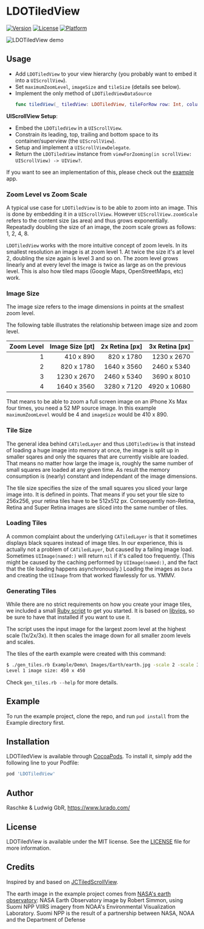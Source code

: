 # LDOTiledView

[![Version](https://img.shields.io/cocoapods/v/LDOTiledView.svg?style=flat)](https://cocoapods.org/pods/LDOTiledView)
[![License](https://img.shields.io/cocoapods/l/LDOTiledView.svg?style=flat)](https://cocoapods.org/pods/LDOTiledView)
[![Platform](https://img.shields.io/cocoapods/p/LDOTiledView.svg?style=flat)](https://cocoapods.org/pods/LDOTiledView)

![LDOTiledView demo](Screenshots/LDOTiledView.gif)

## Usage

- Add `LDOTiledView` to your view hierarchy (you probably want to embed it into a `UIScrollView`).
- Set `maximumZoomLevel`, `imageSize` and `tileSize` (details see below).
- Implement the only method of `LDOTiledViewDataSource`
  ```swift
  func tiledView(_ tiledView: LDOTiledView, tileForRow row: Int, column: Int, zoomLevel: Int) -> UIImage?
  ```

**UIScrollView Setup**:

- Embed the `LDOTiledView` in a `UIScrollView`.
- Constrain its leading, top, trailing and bottom space to its container/superview (the `UIScrollView`).
- Setup and implement a `UIScrollViewDelegate`.
- Return the `LDOTiledView` instance from `viewForZooming(in scrollView: UIScrollView) -> UIView?`.

If you want to see an implementation of this, please check out the [example](#example) app.

### Zoom Level vs Zoom Scale

A typical use case for `LDOTiledView` is to be able to zoom into an image.
This is done by embedding it in a `UIScrollView`.
However `UIScrollView.zoomScale` refers to the content size (as area) and thus grows exponentially.
Repeatadly doubling the size of an image, the zoom scale grows as follows: 1, 2, 4, 8.

`LDOTiledView` works with the more intuitive concept of zoom levels.
In its smallest resolution an image is at zoom level 1.
At twice the size it's at level 2, doubling the size again is level 3 and so on.
The zoom level grows linearly and at every level the image is twice as large as on the previous level.
This is also how tiled maps (Google Maps, OpenStreetMaps, etc) work.

### Image Size

The image size refers to the image dimensions in points at the smallest zoom level.

The following table illustrates the relationship between image size and zoom level.

| Zoom Level | Image Size [pt] | 2x Retina [px] | 3x Retina [px] |
|-----------:|----------------:|---------------:|---------------:|
|  1         | 410 x 890       | 820 x 1780     | 1230 x 2670    |
|  2         | 820 x 1780      | 1640 x 3560    | 2460 x 5340    |
|  3         | 1230 x 2670     | 2460 x 5340    | 3690 x 8010    |
|  4         | 1640 x 3560     | 3280 x 7120    | 4920 x 10680   |

That means to be able to zoom a full screen image on an iPhone Xs Max four times, you need a 52 MP source image.
In this example `maximumZoomLevel` would be 4 and `imageSize` would be 410 x 890.

### Tile Size

The general idea behind `CATiledLayer` and thus `LDOTiledView` is that instead of loading a huge image into memory at once, the image is split up in smaller sqares and only the squares that are currently visible are loaded.
That means no matter how large the image is, roughly the same number of small squares are loaded at any given time. As result the memory consumption is (nearly) constant and independant of the image dimensions.

The tile size specifies the size of the small squares you sliced your large image into.
It is defined in points.
That means if you set your tile size to 256x256, your retina tiles have to be 512x512 px.
Consequently non-Retina, Retina and Super Retina images are sliced into the same number of tiles.

### Loading Tiles

A common complaint about the underlying `CATiledLayer` is that it sometimes displays black squares instead of image tiles.
In our experience, this is actually not a problem of `CATiledLayer`, but caused by a failing image load.
Sometimes `UIImage(named:)` will return `nil` if it's called too frequently. (This might be caused by the caching performed by `UIImage(named:)`, and the fact that the tile loading happens asynchronously.)
Loading the images as `Data` and creating the `UIImage` from that worked flawlessly for us. YMMV.

### Generating Tiles

While there are no strict requirements on how you create your image tiles, we included a small [Ruby script](gen_tiles.rb) to get you started.
It is based on [libvips](https://libvips.github.io/libvips/), so be sure to have that installed if you want to use it.

The script uses the input image for the largest zoom level at the highest scale (1x/2x/3x).
It then scales the image down for all smaller zoom levels and scales.

The tiles of the earth example were created with this command:

```bash
$ ./gen_tiles.rb Example/Demo\ Images/Earth/earth.jpg -scale 2 -scale 3 -levels 4
Level 1 image size: 450 x 450
```

Check `gen_tiles.rb --help` for more details.

## Example

To run the example project, clone the repo, and run `pod install` from the Example directory first.

## Installation

LDOTiledView is available through [CocoaPods](https://cocoapods.org). To install
it, simply add the following line to your Podfile:

```ruby
pod 'LDOTiledView'
```

## Author

Raschke & Ludwig GbR, https://www.lurado.com/

## License

LDOTiledView is available under the MIT license.
See the [LICENSE](LICENSE) file for more information.

## Credits

Inspired by and based on [JCTiledScrollView](https://github.com/jessedc/JCTiledScrollView).

The earth image in the example project comes from [NASA's earth observatory](https://earthobservatory.nasa.gov/images/84214/blue-marble-eastern-hemisphere):
NASA Earth Observatory image by Robert Simmon, using Suomi NPP VIIRS imagery from NOAA's Environmental Visualization Laboratory.
Suomi NPP is the result of a partnership between NASA, NOAA and the Department of Defense
